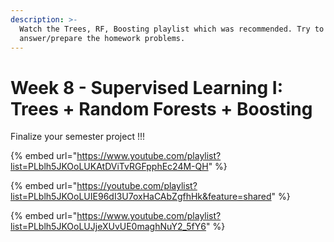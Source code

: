```yaml
---
description: >-
  Watch the Trees, RF, Boosting playlist which was recommended. Try to
  answer/prepare the homework problems.
---
```


# Week 8 - Supervised Learning I: Trees + Random Forests + Boosting

Finalize your semester project !!!

{% embed url="https://www.youtube.com/playlist?list=PLblh5JKOoLUKAtDViTvRGFpphEc24M-QH" %}

{% embed url="https://youtube.com/playlist?list=PLblh5JKOoLUIE96dI3U7oxHaCAbZgfhHk&feature=shared" %}

{% embed url="https://www.youtube.com/playlist?list=PLblh5JKOoLUJjeXUvUE0maghNuY2_5fY6" %}
